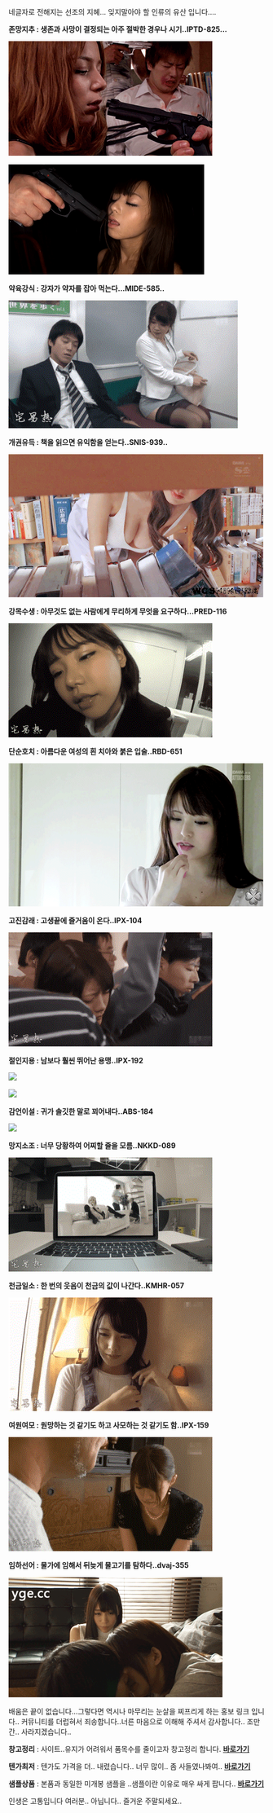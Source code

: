 네글자로 전해지는 선조의 지혜... 잊지말아야 할 인류의 유산 입니다....



**존망지추 : 생존과 사망이 결정되는 아주 절박한 경우나 시기..IPTD-825...**

![](https://github.com/jeongsamie/viral_image/blob/master/IPTD-825_1.gif)

![](https://github.com/jeongsamie/viral_image/blob/master/IPTD-825_2.gif)

**약육강식 : 강자가 약자를 잡아 먹는다...MIDE-585..**

![](https://github.com/jeongsamie/viral_image/blob/master/MIDE-585.gif)

**개권유득 : 책을 읽으면 유익함을 얻는다..SNIS-939..**

![](https://github.com/jeongsamie/viral_image/blob/master/SNIS-939.gif)

**강목수생 : 아무것도 없는 사람에게 무리하게 무엇을 요구하다...PRED-116**

![](https://github.com/jeongsamie/viral_image/blob/master/PRED-116.gif)

**단순호치 : 아름다운 여성의 흰 치아와 붉은 입술..RBD-651**

![](https://github.com/jeongsamie/viral_image/blob/master/RBD-651.gif)

**고진감래 : 고생끝에 즐거움이 온다..IPX-104**

![](https://github.com/jeongsamie/viral_image/blob/master/IPX-104.gif)

**절인지용 : 남보다 훨씬 뛰어난 용맹..IPX-192**

![](https://github.com/jeongsamie/viral_image/blob/master/IPX-192_1.gif)

![](https://github.com/jeongsamie/viral_image/blob/master/IPX-192_2.gif)

**감언이설 : 귀가 솔깃한 말로 꾀어내다..ABS-184**

![](https://github.com/jeongsamie/viral_image/blob/master/ABS-184.gif)

**망지소조 : 너무 당황하여 어찌할 줄을 모름..NKKD-089**

![](https://github.com/jeongsamie/viral_image/blob/master/NKKD-089.gif)

**천금일소 : 한 번의 웃음이 천금의 값이 나간다..KMHR-057**

![](https://github.com/jeongsamie/viral_image/blob/master/KMHR-057.gif)

**여원여모 : 원망하는 것 같기도 하고 사모하는 것 같기도 함..IPX-159**

![](https://github.com/jeongsamie/viral_image/blob/master/IPX-159.gif)

**임하선어 : 물가에 임해서 뒤늦게 물고기를 탐하다..dvaj-355**

![](https://github.com/jeongsamie/viral_image/blob/master/dvaj-355.gif)



배움은 끝이 없습니다...그렇다면 역시나 마무리는 눈살을 찌프리게 하는 홍보 링크 입니다.. 커뮤니티를 더럽혀서 죄송합니다..너른 마음으로 이해해 주셔서 감사합니다.. 조만간.. 사라지겠습니다..

**창고정리** :  사이트..유지가 어려워서 품목수를 줄이고자 창고정리 합니다.  [**바로가기**](https://msdepart.com/shop/event.php?ev_id=1566544508&bypass=on)

**텐가최저** : 텐가도 가격을 더.. 내렸습니다.. 너무 많이.. 좀 사들였나봐여.. [**바로가기**](https://msdepart.com/shop/event.php?ev_id=1581587840&bypass=on)

**샘플상품** : 본품과 동일한 미개봉 샘플을 ..샘플이란 이유로 매우 싸게 팝니다.. [**바로가기**](https://msdepart.com/shop/event.php?ev_id=1576651833&bypass=on)



인생은 고통입니다 여러분.. 아닙니다.. 즐거운 주말되세요..